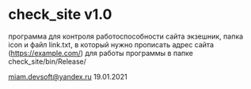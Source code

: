 # check_site v1.0 
программа для контроля работоспособности сайта 
экзешник, папка icon и файл link.txt, в который нужно прописать адрес сайта (https://example.com/) для работы программы 
в папке check_site/bin/Release/


miam.devsoft@yandex.ru
19.01.2021
